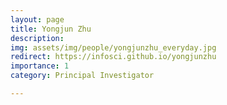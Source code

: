 ```yaml
---
layout: page
title: Yongjun Zhu
description:
img: assets/img/people/yongjunzhu_everyday.jpg
redirect: https://infosci.github.io/yongjunzhu
importance: 1
category: Principal Investigator

---
```


